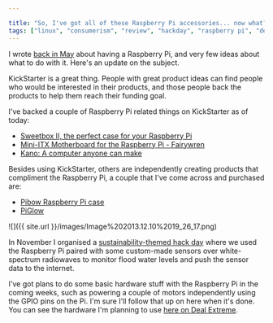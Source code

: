 ```yaml
---

title: "So, I've got all of these Raspberry Pi accessories... now what?"
tags: ["linux", "consumerism", "review", "hackday", "raspberry pi", "development", "hardware", "software", "project"]
---
```


I wrote [back in May](/post/so-ive-got-a-raspberry-pi-now-what/) about having a Raspberry Pi, and very few ideas about what to do with it. Here's an update on the subject.

<!-- more -->

KickStarter is a great thing. People with great product ideas can find people who would be interested in their products, and those people back the products to help them reach their funding goal.

I've backed a couple of Raspberry Pi related things on KickStarter as of today:

- [Sweetbox II, the perfect case for your Raspberry Pi](http://www.kickstarter.com/projects/677951563/sweetbox-ii-the-perfect-case-for-your-raspberry-pi)
- [Mini-ITX Motherboard for the Raspberry Pi - Fairywren](http://www.kickstarter.com/projects/kwang/mini-itx-motherboard-for-the-raspberry-pi-fairywre)
- [Kano: A computer anyone can make](http://www.kickstarter.com/projects/alexklein/kano-a-computer-anyone-can-make)

Besides using KickStarter, others are independently creating products that compliment the Raspberry Pi, a couple that I've come across and purchased are:

- [Pibow Raspberry Pi case](http://shop.pimoroni.com/products/pibow-raspberry-pi-case)
- [PiGlow](http://shop.pimoroni.com/products/piglow)

![]({{ site.url }}/images/Image%202013.12.10%2019_26_17.png)

In November I organised a [sustainability-themed hack day](/post/sushack-1-building-the-foundations-of-the-oxford-flood-network-stack/) where we used the Raspberry Pi paired with some custom-made sensors over white-spectrum radiowaves to monitor flood water levels and push the sensor data to the internet.

I've got plans to do some basic hardware stuff with the Raspberry Pi in the coming weeks, such as powering a couple of motors independently using the GPIO pins on the Pi. I'm sure I'll follow that up on here when it's done. You can see the hardware I'm planning to use [here on Deal Extreme](http://dx.com/p/lmr-mr-basic-educational-electronic-robotics-kit-3-aa-45542).
